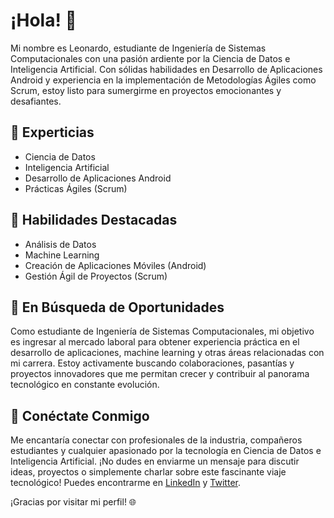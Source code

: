 # ¡Hola! 👋

Mi nombre es Leonardo, estudiante de Ingeniería de Sistemas Computacionales con una pasión ardiente por la Ciencia de Datos e Inteligencia Artificial. Con sólidas habilidades en Desarrollo de Aplicaciones Android y experiencia en la implementación de Metodologías Ágiles como Scrum, estoy listo para sumergirme en proyectos emocionantes y desafiantes.

## 🧠 Experticias

- Ciencia de Datos
- Inteligencia Artificial
- Desarrollo de Aplicaciones Android
- Prácticas Ágiles (Scrum)

## 💼 Habilidades Destacadas

- Análisis de Datos
- Machine Learning
- Creación de Aplicaciones Móviles (Android)
- Gestión Ágil de Proyectos (Scrum)

## 🚀 En Búsqueda de Oportunidades

Como estudiante de Ingeniería de Sistemas Computacionales, mi objetivo es ingresar al mercado laboral para obtener experiencia práctica en el desarrollo de aplicaciones, machine learning y otras áreas relacionadas con mi carrera. Estoy activamente buscando colaboraciones, pasantías y proyectos innovadores que me permitan crecer y contribuir al panorama tecnológico en constante evolución.

## 🔗 Conéctate Conmigo

Me encantaría conectar con profesionales de la industria, compañeros estudiantes y cualquier apasionado por la tecnología en Ciencia de Datos e Inteligencia Artificial. ¡No dudes en enviarme un mensaje para discutir ideas, proyectos o simplemente charlar sobre este fascinante viaje tecnológico! Puedes encontrarme en [LinkedIn](https://www.linkedin.com/in/tuusuario) y [Twitter](https://twitter.com/tuusuario).

¡Gracias por visitar mi perfil! 🌐

